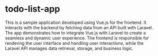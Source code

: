 # todo-list-app
This is a sample application developed using Vue.js for the frontend. 
It interacts with the backend by fetching data from an API built with Laravel. 
The app demonstrates how to integrate Vue.js with Laravel to create a seamless and dynamic user experience. 
The frontend is responsible for rendering the user interface and handling user interactions, while the Laravel API manages data retrieval, storage, and business logic.
